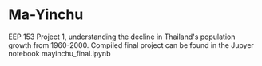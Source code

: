 # Ma-Yinchu

EEP 153 Project 1, understanding the decline in Thailand's population growth from 1960-2000. Compiled final project can be found in the Jupyer notebook mayinchu_final.ipynb 
